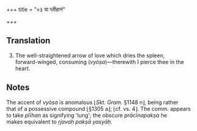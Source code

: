 +++
title = "०३ या प्लीहानं"

+++
## Translation
3. The well-straightened arrow of love which dries the spleen,  
forward-winged, consuming (*vyòṣa*)—therewith I pierce thee in the  
heart.

## Notes
The accent of *vyòṣa* is anomalous ⌊*Skt. Gram.* §1148 n⌋, being rather  
that of a possessive compound ⌊§1305 a⌋; ⌊cf. vs. 4⌋. The comm. appears  
to take *plīhan* as signifying 'lung'; the obscure *prācīnapakṣa* he  
makes equivalent to *ṛjavaḥ pakṣā yasyāḥ.*
